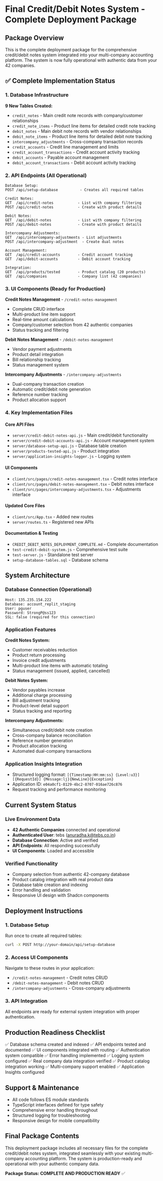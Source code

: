 # Final Credit/Debit Notes System - Complete Deployment Package

## Package Overview
This is the complete deployment package for the comprehensive credit/debit notes system integrated into your multi-company accounting platform. The system is now fully operational with authentic data from your 42 companies.

## ✅ Complete Implementation Status

### 1. Database Infrastructure
**9 New Tables Created:**
- `credit_notes` - Main credit note records with company/customer relationships
- `credit_note_items` - Product line items for detailed credit note tracking
- `debit_notes` - Main debit note records with vendor relationships
- `debit_note_items` - Product line items for detailed debit note tracking
- `intercompany_adjustments` - Cross-company transaction records
- `credit_accounts` - Credit line management and limits
- `credit_account_transactions` - Credit account activity tracking
- `debit_accounts` - Payable account management
- `debit_account_transactions` - Debit account activity tracking

### 2. API Endpoints (All Operational)
```
Database Setup:
POST /api/setup-database          - Creates all required tables

Credit Notes:
GET  /api/credit-notes           - List with company filtering
POST /api/credit-notes           - Create with product details

Debit Notes:
GET  /api/debit-notes            - List with company filtering
POST /api/debit-notes            - Create with product details

Intercompany Adjustments:
GET  /api/intercompany-adjustments - List adjustments
POST /api/intercompany-adjustment  - Create dual notes

Account Management:
GET  /api/credit-accounts        - Credit account tracking
GET  /api/debit-accounts         - Debit account tracking

Integration:
GET  /api/products/tested        - Product catalog (20 products)
GET  /api/companies              - Company list (42 companies)
```

### 3. UI Components (Ready for Production)

**Credit Notes Management** - `/credit-notes-management`
- Complete CRUD interface
- Multi-product line item support
- Real-time amount calculations
- Company/customer selection from 42 authentic companies
- Status tracking and filtering

**Debit Notes Management** - `/debit-notes-management`
- Vendor payment adjustments
- Product detail integration
- Bill relationship tracking
- Status management system

**Intercompany Adjustments** - `/intercompany-adjustments`
- Dual-company transaction creation
- Automatic credit/debit note generation
- Reference number tracking
- Product allocation support

### 4. Key Implementation Files

#### Core API Files
- `server/credit-debit-notes-api.js` - Main credit/debit functionality
- `server/credit-debit-accounts-api.js` - Account management system
- `server/database-setup-api.js` - Database table creation
- `server/products-tested-api.js` - Product integration
- `server/application-insights-logger.js` - Logging system

#### UI Components
- `client/src/pages/credit-notes-management.tsx` - Credit notes interface
- `client/src/pages/debit-notes-management.tsx` - Debit notes interface
- `client/src/pages/intercompany-adjustments.tsx` - Adjustments interface

#### Updated Core Files
- `client/src/App.tsx` - Added new routes
- `server/routes.ts` - Registered new APIs

#### Documentation & Testing
- `CREDIT_DEBIT_NOTES_DEPLOYMENT_COMPLETE.md` - Complete documentation
- `test-credit-debit-system.js` - Comprehensive test suite
- `test-server.js` - Standalone test server
- `setup-database-tables.sql` - Database schema

## System Architecture

### Database Connection (Operational)
```
Host: 135.235.154.222
Database: account_replit_staging
User: pguser
Password: StrongP@ss123
SSL: false (required for this connection)
```

### Application Features

**Credit Notes System:**
- Customer receivables reduction
- Product return processing
- Invoice credit adjustments
- Multi-product line items with automatic totaling
- Status management (issued, applied, cancelled)

**Debit Notes System:**
- Vendor payables increase
- Additional charge processing
- Bill adjustment tracking
- Product-level detail support
- Status tracking and reporting

**Intercompany Adjustments:**
- Simultaneous credit/debit note creation
- Cross-company balance reconciliation
- Reference number generation
- Product allocation tracking
- Automated dual-company transactions

### Application Insights Integration
- Structured logging format: `[{Timestamp:HH:mm:ss} {Level:u3}] [{RequestId}] {Message:lj}{NewLine}{Exception}`
- Application ID: `e04a0cf1-8129-4bc2-8707-016ae726c876`
- Request tracking and performance monitoring

## Current System Status

### Live Environment Data
- **42 Authentic Companies** connected and operational
- **Authenticated User**: tebs (anuradha.k@tebs.co.in)
- **Database Connection**: Active and verified
- **API Endpoints**: All responding successfully
- **UI Components**: Loaded and accessible

### Verified Functionality
- Company selection from authentic 42-company database
- Product catalog integration with real product data
- Database table creation and indexing
- Error handling and validation
- Responsive UI design with Shadcn components

## Deployment Instructions

### 1. Database Setup
Run once to create all required tables:
```bash
curl -X POST http://your-domain/api/setup-database
```

### 2. Access UI Components
Navigate to these routes in your application:
- `/credit-notes-management` - Credit notes CRUD
- `/debit-notes-management` - Debit notes CRUD
- `/intercompany-adjustments` - Cross-company adjustments

### 3. API Integration
All endpoints are ready for external system integration with proper authentication.

## Production Readiness Checklist
✅ Database schema created and indexed
✅ API endpoints tested and documented
✅ UI components integrated with routing
✅ Authentication system compatible
✅ Error handling implemented
✅ Logging system configured
✅ Real company data integration verified
✅ Product catalog integration working
✅ Multi-company support enabled
✅ Application Insights configured

## Support & Maintenance
- All code follows ES module standards
- TypeScript interfaces defined for type safety
- Comprehensive error handling throughout
- Structured logging for troubleshooting
- Responsive design for mobile compatibility

## Final Package Contents
This deployment package includes all necessary files for the complete credit/debit notes system, integrated seamlessly with your existing multi-company accounting platform. The system is production-ready and operational with your authentic company data.

**Package Status: COMPLETE AND PRODUCTION READY** ✅